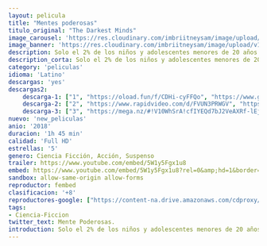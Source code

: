 ```yaml
---
layout: pelicula
title: "Mentes poderosas"
titulo_original: "The Darkest Minds"
image_carousel: 'https://res.cloudinary.com/imbriitneysam/image/upload/v1542404079/mente-poster-min.jpg'
image_banner: 'https://res.cloudinary.com/imbriitneysam/image/upload/v1542404079/mente-banner-min.jpg'
description: Solo el 2% de los niños y adolescentes menores de 20 años han sobrevivido a una plaga que ha asolado Estados Unidos. Los mismos que han desarrollado capacidades mentales que no pueden controlar. Los mismos que son apresados en Thurmond, un campamento controlado por el gobierno para todos los niños sobrevivientes. Entre ellos, Ruby Daly, una adolescente de 16 años que logra escapar de allí cambiando así el destino que le habían impuesto.
description_corta: Solo el 2% de los niños y adolescentes menores de 20 años han sobrevivido a una plaga que ha asolado Estados Unidos. Los mismos que han desarrollado capacidades mentales que no pueden controlar. Los mismos que son apresados en Thurmond, un campamento...
category: 'peliculas'
idioma: 'Latino'
descargas: 'yes'
descargas2:
    descarga-1: ["1", "https://oload.fun/f/CDHi-cyFFQo", "https://www.google.com/s2/favicons?domain=openload.co","OpenLoad","https://res.cloudinary.com/imbriitneysam/image/upload/v1541473684/mexico.png", "Latino", "Full HD"]
    descarga-2: ["2", "https://www.rapidvideo.com/d/FVUN3PRWGV", "https://www.google.com/s2/favicons?domain=www.rapidvideo.com","RapidVideo","https://res.cloudinary.com/imbriitneysam/image/upload/v1541473684/mexico.png", "Latino", "Full HD"]
    descarga-3: ["3", "https://mega.nz/#!V10WhSrA!cfIYEQd7bJ2VeAXRf-lEjLI1NvDfS4nCwW7Gr21uyH8", "https://www.google.com/s2/favicons?domain=mega.nz","Mega","https://res.cloudinary.com/imbriitneysam/image/upload/v1541473684/mexico.png", "Latino", "Full HD"]
nuevo: 'new_peliculas'
anio: '2018'
duracion: '1h 45 min'
calidad: 'Full HD'
estrellas: '5'
genero: Ciencia Ficción, Acción, Suspenso
trailer: https://www.youtube.com/embed/5W1y5Fgx1u8
embed: https://www.youtube.com/embed/5W1y5Fgx1u8?rel=0&amp;hd=1&border=0&wmode=opaque&enablejsapi=1&modestbranding=1&controls=1&showinfo=1
sandbox: allow-same-origin allow-forms
reproductor: fembed
clasificacion: '+8'
reproductores-google: ["https://content-na.drive.amazonaws.com/cdproxy/share/dRBvlCBKTb5fuXqHFHGwXcxYPZsNUiqjkzAxMkv4o3Y/nodes/c_0w912MTXy3R74smEIFnw?nonce=1aeJgFo25vsnipF4rkErXXE77zPznxYfZ7m2UAkejrADLWNZD3Ptx7l6Ci_DyN_X"]
tags:
- Ciencia-Ficcion
twitter_text: Mente Poderosas.
introduction: Solo el 2% de los niños y adolescentes menores de 20 años han sobrevivido a una plaga que ha asolado Estados Unidos. Los mismos que han desarrollado capacidades mentales que no pueden controlar. Los mismos que son apresados en Thurmond, un campamento...
---
```












